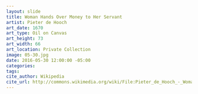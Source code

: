 ```yaml
---
layout: slide
title: Woman Hands Over Money to Her Servant
artist: Pieter de Hooch
art_date: 1670
art_type: Oil on Canvas
art_height: 73
art_width: 66
art_location: Private Collection
image: 05-30.jpg
date: 2016-05-30 12:00:00 -05:00
categories:
tags:
cite_author: Wikipedia
cite_url: http://commons.wikimedia.org/wiki/File:Pieter_de_Hooch_-_Woman_hands_over_money_to_her_servant_-_1670.jpg
---
```

